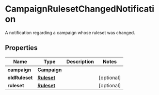 

# CampaignRulesetChangedNotification

A notification regarding a campaign whose ruleset was changed.
## Properties

Name | Type | Description | Notes
------------ | ------------- | ------------- | -------------
**campaign** | [**Campaign**](Campaign.md) |  | 
**oldRuleset** | [**Ruleset**](Ruleset.md) |  |  [optional]
**ruleset** | [**Ruleset**](Ruleset.md) |  |  [optional]



